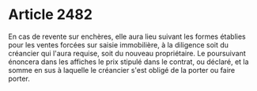 # Article 2482

En cas de revente sur enchères, elle aura lieu suivant les formes établies pour les ventes forcées sur saisie immobilière, à la diligence soit du créancier qui l'aura requise, soit du nouveau propriétaire.   Le poursuivant énoncera dans les affiches le prix stipulé dans le contrat, ou déclaré, et la somme en sus à laquelle le créancier s'est obligé de la porter ou faire porter.